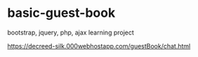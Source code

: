 # basic-guest-book
bootstrap, jquery, php, ajax learning project

https://decreed-silk.000webhostapp.com/guestBook/chat.html
